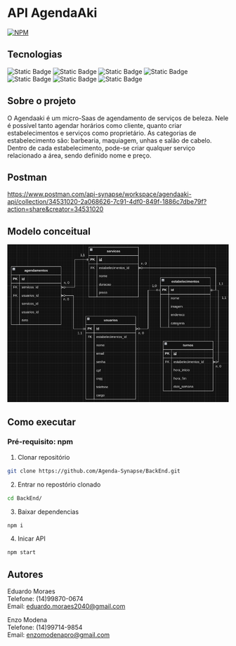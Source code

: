 # API AgendaAki

[![NPM](https://img.shields.io/badge/license-MIT-green?style=for-the-badge)](https://github.com/Agenda-Synapse/BackEnd/blob/main/LICENSE)

## Tecnologias

![Static Badge](https://img.shields.io/badge/javascript-%23F7DF1E?style=for-the-badge&logo=JavaScript&logoSize=amg&labelColor=black)
![Static Badge](https://img.shields.io/badge/npm-%23CB3837?style=for-the-badge&logo=npm&logoSize=amd&labelColor=black) ![Static Badge](https://img.shields.io/badge/NodeJS-%235FA04E?style=for-the-badge&logo=node.js&logoSize=amd&labelColor=black) ![Static Badge](https://img.shields.io/badge/express-white?style=for-the-badge&logo=Express&logoSize=amd&labelColor=%23000000)
 ![Static Badge](https://img.shields.io/badge/Sequelize-%2352B0E7?style=for-the-badge&logo=Sequelize&logoSize=amd&labelColor=black) ![Static Badge](https://img.shields.io/badge/postman-%23FF6C37?style=for-the-badge&logo=postman&logoSize=amd&labelColor=black) ![Static Badge](https://img.shields.io/badge/git-%23F05032?style=for-the-badge&logo=git&logoSize=amd&labelColor=black)

## Sobre o projeto

O Agendaaki é um micro-Saas de agendamento de serviços de beleza. Nele é possível tanto agendar horários como cliente, quanto criar estabelecimentos e serviços como proprietário. As categorias de estabelecimento são: barbearia, maquiagem, unhas e salão de cabelo. Dentro de cada estabelecimento, pode-se criar qualquer serviço relacionado a área, sendo definido nome e preço.

## Postman
https://www.postman.com/api-synapse/workspace/agendaaki-api/collection/34531020-2a068626-7c91-4df0-849f-1886c7dbe79f?action=share&creator=34531020

 ## Modelo conceitual

![Modelagem do banco:](/.assets/ModelagemBanco.png)

## Como executar

### Pré-requisito: npm

1. Clonar repositório
```bash 
git clone https://github.com/Agenda-Synapse/BackEnd.git
```

2. Entrar no repostório clonado
```bash 
cd BackEnd/
```

3. Baixar dependencias
```bash 
npm i
```

4. Inicar API
```bash 
npm start
```

## Autores
Eduardo Moraes  
Telefone: (14)99870-0674  
Email: eduardo.moraes2040@gmail.com  

Enzo Modena  
Telefone: (14)99714-9854  
Email: enzomodenapro@gmail.com  
